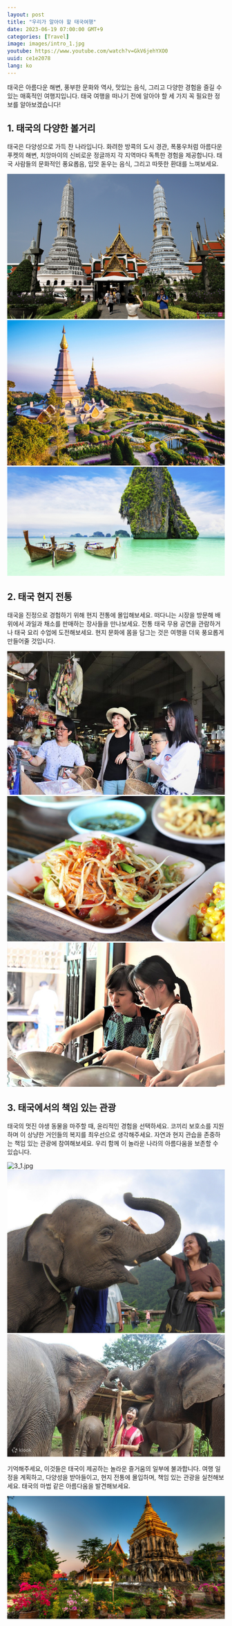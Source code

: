 ```yaml
---
layout: post
title: "우리가 알아야 할 태국여행"
date: 2023-06-19 07:00:00 GMT+9
categories: [Travel]
image: images/intro_1.jpg
youtube: https://www.youtube.com/watch?v=GkV6jehYXO0
uuid: ce1e2078
lang: ko
---
```


태국은 아름다운 해변, 풍부한 문화와 역사, 맛있는 음식, 그리고 다양한 경험을 즐길 수 있는 매혹적인 여행지입니다. 태국 여행을 떠나기 전에 알아야 할 세 가지 꼭 필요한 정보를 알아보겠습니다!

## 1. 태국의 다양한 볼거리
태국은 다양성으로 가득 찬 나라입니다. 화려한 방콕의 도시 경관, 폭풍우처럼 아름다운 푸켓의 해변, 치앙마이의 신비로운 정글까지 각 지역마다 독특한 경험을 제공합니다. 태국 사람들의 문화적인 풍요롭음, 입맛 돋우는 음식, 그리고 따뜻한 환대를 느껴보세요.

![1_1.jpg](images/1_1.jpg)
![1_2.jpg](images/1_2.jpg)
![1_3.jpg](images/1_3.jpg)

## 2. 태국 현지 전통
태국을 진정으로 경험하기 위해 현지 전통에 몰입해보세요. 떠다니는 시장을 방문해 배 위에서 과일과 채소를 판매하는 장사들을 만나보세요. 전통 태국 무용 공연을 관람하거나 태국 요리 수업에 도전해보세요. 현지 문화에 몸을 담그는 것은 여행을 더욱 풍요롭게 만들어줄 것입니다.

![2_1.jpg](images/2_1.jpg)
![2_2.jpg](images/2_2.jpg)
![2_3.jpg](images/2_3.jpg)

## 3. 태국에서의 책임 있는 관광
태국의 멋진 야생 동물을 마주할 때, 윤리적인 경험을 선택하세요. 코끼리 보호소를 지원하며 이 상냥한 거인들의 복지를 최우선으로 생각해주세요. 자연과 현지 관습을 존중하는 책임 있는 관광에 참여해보세요. 우리 함께 이 놀라운 나라의 아름다움을 보존할 수 있습니다.

![3_1.jpg](images/3_1.jpg)
![3_2.jpg](images/3_2.jpg)
![3_3.jpg](images/3_3.jpg)

기억해주세요, 이것들은 태국이 제공하는 놀라운 즐거움의 일부에 불과합니다. 여행 일정을 계획하고, 다양성을 받아들이고, 현지 전통에 몰입하며, 책임 있는 관광을 실천해보세요. 태국의 마법 같은 아름다움을 발견해보세요.

![con_1.jpg](images/con_1.jpg)